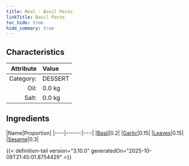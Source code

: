 ```yaml
---
title: Meal - Basil Pesto
linkTitle: Basil Pesto
toc_hide: true
hide_summary: true
---
```

<!-- This is generated by the MarsSim HelpGenertor, do not edit. -->


## Characteristics

| Attribute   | Value |
|--------:|:------|
|Category:|DESSERT|
|Oil:|0.0 kg|
|Salt:|0.0 kg|

## Ingredients

|Name|Proportion|
|----|------:|---:|
|[Basil](/docs/definitions/resource/basil)|0.2|
|[Garlic](/docs/definitions/resource/garlic)|0.15|
|[Leaves](/docs/definitions/resource/leaves)|0.15|
|[Sesame](/docs/definitions/resource/sesame)|0.3|




{{< definition-tail version="3.10.0" generatedOn="2025-10-09T21:45:01.8754429" >}}

